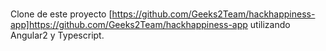 # 

Clone de este proyecto [https://github.com/Geeks2Team/hackhappiness-app]https://github.com/Geeks2Team/hackhappiness-app utilizando Angular2 y Typescript.
